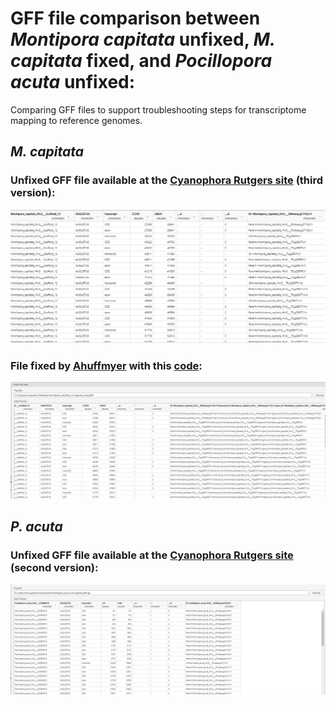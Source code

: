 # GFF file comparison between _Montipora capitata_ unfixed, _M. capitata_ fixed, and _Pocillopora acuta_ unfixed: 

Comparing GFF files to support troubleshooting steps for transcriptome mapping to reference genomes. 

## _M. capitata_

### Unfixed GFF file available at the [Cyanophora Rutgers site](http://cyanophora.rutgers.edu/montipora/) (third version):

![Montipora not fixed](https://raw.githubusercontent.com/amurguei/Amalia_Open_Lab_Notebook_Mass_Lab/master/images/Montipora_not_fixed.png)


### File fixed by [Ahuffmyer](https://github.com/AHuffmyer) with this [code](https://github.com/AHuffmyer/larval_symbiont_TPC/blob/main/scripts/bioinformatics/fix_gff_format.Rmd):

![FixedGFF Ariana](https://raw.githubusercontent.com/amurguei/Amalia_Open_Lab_Notebook_Mass_Lab/master/images/FixedGFF_Ariana.png)

## _P. acuta_

### Unfixed GFF file available at the [Cyanophora Rutgers site](http://cyanophora.rutgers.edu/Pocillopora_acuta/) (second version):

![Pocillopora not fixed](https://raw.githubusercontent.com/amurguei/Amalia_Open_Lab_Notebook_Mass_Lab/master/images/Pocillopora_not_fixed.png)



